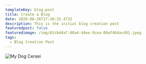 ```yaml
---
templateKey: blog-post
title: Create a Blog
date: 2020-08-26T17:20:15.473Z
description: This is the initial blog creation post
featuredpost: false
featuredimage: /img/63cbd4a7-08a4-44ee-9cea-00af464acd91.jpeg
tags:
  - Blog Creation Post
---
```

![My Dog Cersei](/img/63cbd4a7-08a4-44ee-9cea-00af464acd91.jpeg)